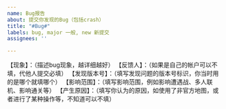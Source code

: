 ```yaml
---
name: Bug报告
about: 提交你发现的Bug（包括crash）
title: "#Bug#"
labels: bug, major 一般, new 新提交
assignees: ''

---
```


【现象】：（描述bug现象，越详细越好）
【反馈人】：（如果是自己的帐户可以不填，代他人提交必填）
【发现版本号】：（填写发现问题的版本号标识，你当时用的是哪个就填哪个）
【影响范围】：（填写影响范围，例如影响遭遇战、多人联机、影响通关等）
【产生原因】：（填写你认为的原因，如使用了非官方地图，或者进行了某种操作等，不知道可以不填）

[注释]:例子：
[注释]:【现象】：韩国火炮、洲际导弹的信标可以被超时空传送、铁幕装置影响
[注释]:【反馈人】：永恒_叶
[注释]:【发现版本号】：0.99.F1028A
[注释]:【影响范围】：影响带有AI的对局
[注释]:【产生原因】：AI新机制引入
